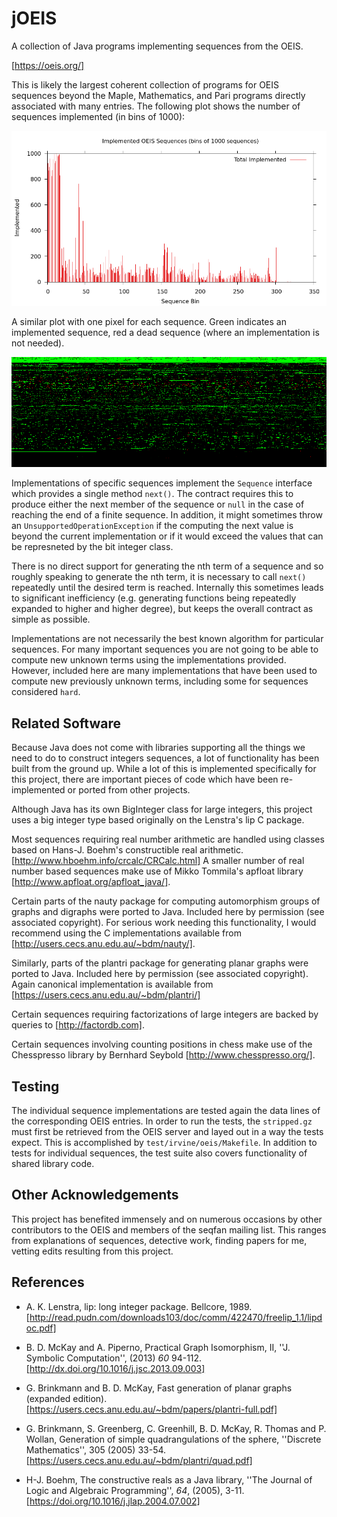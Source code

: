 jOEIS
=====

A collection of Java programs implementing sequences from the OEIS.

[https://oeis.org/]

This is likely the largest coherent collection of programs for OEIS sequences beyond the Maple, Mathematics, and Pari programs directly associated with many entries.  The following plot shows the number of sequences implemented (in bins of 1000):

![implemented-plot](doc/oeis-done.png)

A similar plot with one pixel for each sequence. Green indicates an implemented sequence, red a dead sequence (where an implementation is not needed).

![implemented-plot](doc/oeis-implemented.png)

Implementations of specific sequences implement the ```Sequence``` interface which provides a single method ```next()```.  The contract requires this to produce either the next member of the sequence or ```null``` in the case of reaching the end of a finite sequence.  In addition, it might sometimes throw an ``UnsupportedOperationException`` if the computing the next value is beyond the current implementation or if it would exceed the values that can be represneted by the bit integer class.

There is no direct support for generating the nth term of a sequence and so roughly speaking to generate the nth term, it is necessary to call ```next()``` repeatedly until the desired term is reached.  Internally this sometimes leads to significant inefficiency (e.g. generating functions being repeatedly expanded to higher and higher degree), but keeps the overall contract as simple as possible.

Implementations are not necessarily the best known algorithm for particular sequences.  For many important sequences you are not going to be able to compute new unknown terms using the implementations provided.  However, included here are many implementations that have been used to compute new previously unknown terms, including some for sequences considered ```hard```.


Related Software
----------------

Because Java does not come with libraries supporting all the things we need to do to construct integers sequences, a lot of functionality has been built from the ground up.  While a lot of this is implemented specifically for this project, there are important pieces of code which have been re-implemented or ported from other projects.

Although Java has its own BigInteger class for large integers, this project uses a big integer type based originally on the Lenstra's lip C package.

Most sequences requiring real number arithmetic are handled using classes based on Hans-J. Boehm's constructible real arithmetic. [http://www.hboehm.info/crcalc/CRCalc.html]  A smaller number of real number based sequences make use of Mikko Tommila's apfloat library [http://www.apfloat.org/apfloat_java/].

Certain parts of the nauty package for computing automorphism groups of graphs and digraphs were ported to Java.  Included here by permission (see associated copyright).  For serious work needing this functionality, I would recommend using the C implementations available from [http://users.cecs.anu.edu.au/~bdm/nauty/].

Similarly, parts of the plantri package for generating planar graphs were ported to Java. Included here by permission (see associated copyright).  Again canonical implementation is available from [https://users.cecs.anu.edu.au/~bdm/plantri/]

Certain sequences requiring factorizations of large integers are backed by queries to [http://factordb.com].

Certain sequences involving counting positions in chess make use of the Chesspresso library by Bernhard Seybold [http://www.chesspresso.org/].

Testing
-------

The individual sequence implementations are tested again the data lines of the corresponding OEIS entries. In order to run the tests, the ```stripped.gz``` must first be retrieved from the OEIS server and layed out in a way the tests expect.  This is accomplished by ```test/irvine/oeis/Makefile```.  In addition to tests for individual sequences, the test suite also covers functionality of shared library code.

Other Acknowledgements
----------------------

This project has benefited immensely and on numerous occasions by other contributors to the OEIS and members of the seqfan mailing list.  This ranges from explanations of sequences, detective work, finding papers for me, vetting edits resulting from this project.

References
----------

* A. K. Lenstra, lip: long integer package. Bellcore, 1989. [http://read.pudn.com/downloads103/doc/comm/422470/freelip_1.1/lipdoc.pdf]

* B. D. McKay and A. Piperno, Practical Graph Isomorphism, II, ''J. Symbolic Computation'', (2013) *60* 94-112. [http://dx.doi.org/10.1016/j.jsc.2013.09.003]

* G. Brinkmann and B. D. McKay, Fast generation of planar graphs (expanded edition). [https://users.cecs.anu.edu.au/~bdm/papers/plantri-full.pdf]

* G. Brinkmann, S. Greenberg, C. Greenhill, B. D. McKay, R. Thomas and P. Wollan, Generation of simple quadrangulations of the sphere, ''Discrete Mathematics'', 305 (2005) 33-54. [https://users.cecs.anu.edu.au/~bdm/plantri/quad.pdf]

* H-J. Boehm, The constructive reals as a Java library, ''The Journal of Logic and Algebraic Programming'', *64*, (2005), 3-11. [https://doi.org/10.1016/j.jlap.2004.07.002]
